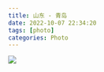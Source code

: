 ```yaml
---
title: 山东 - 青岛
date: 2022-10-07 22:34:20
tags: [photo]
categories: Photo
---
```

<img src="https://sadness96.github.io/images/blog/photo-Qingdao/qingdaologo.jpg"/>

<!-- more -->
<ul class="grid effect-1" id="grid">

</ul>

<link rel="stylesheet" type="text/css" href="/blog/lib/masonry/default.css" />
<link rel="stylesheet" type="text/css" href="/blog/lib/masonry/component.css" />
<script src="https://code.jquery.com/jquery-3.6.0.min.js"></script>
<script src="/blog/lib/masonry/modernizr.custom.js"></script>
<script src="/blog/lib/masonry/masonry.pkgd.min.js"></script>
<script src="/blog/lib/masonry/imagesloaded.pkgd.min.js"></script>
<script src="/blog/lib/masonry/classie.js"></script>
<script src="/blog/lib/masonry/AnimOnScroll.js"></script>
<script src="/blog/lib/masonry/ImgPreview.js"></script>

<script>
    var vOssPath = 'https://sadness.oss-cn-beijing.aliyuncs.com/';
    var vOssProcess = '?x-oss-process=image/resize,m_lfit,w_348';
    var vPhotos = [
        'images/photo-Qingdao/554A5824.JPG',
        'images/photo-Qingdao/554A5833.JPG',
        'images/photo-Qingdao/554A5835.JPG',
        'images/photo-Qingdao/554A5836.JPG',
        'images/photo-Qingdao/554A5837.JPG',
        'images/photo-Qingdao/554A5841.JPG',
        'images/photo-Qingdao/554A5842.JPG',
        'images/photo-Qingdao/554A5844.JPG',
        'images/photo-Qingdao/554A5845.JPG',
        'images/photo-Qingdao/554A5848.JPG',
        'images/photo-Qingdao/554A5849.JPG',
        'images/photo-Qingdao/554A5853.JPG',
        'images/photo-Qingdao/554A5854.JPG',
        'images/photo-Qingdao/554A5855.JPG',
        'images/photo-Qingdao/554A5858.JPG',
        'images/photo-Qingdao/554A5861.JPG',
        'images/photo-Qingdao/554A5863.JPG',
        'images/photo-Qingdao/554A5867.JPG',
        'images/photo-Qingdao/554A5868.JPG',
        'images/photo-Qingdao/554A5872.JPG',
        'images/photo-Qingdao/554A5875.JPG',
        'images/photo-Qingdao/554A5886.JPG',
        'images/photo-Qingdao/554A5888.JPG',
        'images/photo-Qingdao/554A5890.JPG',
        'images/photo-Qingdao/554A5908.JPG',
        'images/photo-Qingdao/554A5914.JPG',
        'images/photo-Qingdao/554A5916.JPG',
        'images/photo-Qingdao/554A5918.JPG',
        'images/photo-Qingdao/554A5920.JPG',
        'images/photo-Qingdao/554A5921.JPG',
        'images/photo-Qingdao/554A5923.JPG',
        'images/photo-Qingdao/554A5932.JPG',
        'images/photo-Qingdao/554A5933.JPG',
        'images/photo-Qingdao/554A5934.JPG',
        'images/photo-Qingdao/554A5940.JPG',
        'images/photo-Qingdao/554A5944.JPG',
        'images/photo-Qingdao/554A5947.JPG',
        'images/photo-Qingdao/554A5956.JPG',
        'images/photo-Qingdao/554A5963.JPG',
        'images/photo-Qingdao/554A5982.JPG',
        'images/photo-Qingdao/554A6000.JPG',
        'images/photo-Qingdao/554A6001.JPG',
        'images/photo-Qingdao/554A6004.JPG',
        'images/photo-Qingdao/554A6006.JPG',
        'images/photo-Qingdao/554A6007.JPG',
        'images/photo-Qingdao/554A6008.JPG',
        'images/photo-Qingdao/554A6012.JPG',
        'images/photo-Qingdao/554A6016.JPG',
        'images/photo-Qingdao/554A6017.JPG',
        'images/photo-Qingdao/554A6022.JPG',
        'images/photo-Qingdao/554A6028.JPG'
    ];
    vPhotos.forEach(element => {
        $("#grid").append('<li><img class="photo" src="' + vOssPath + element + vOssProcess + '" alt="' + vOssPath + element + '" style="cursor: pointer;"></li>');
    });

    new AnimOnScroll(document.getElementById('grid'), {
        minDuration : 0.4,
        maxDuration : 0.7,
        viewportFactor : 0.2
    });
    
    $(function(){  
        $(".photo").click(function(){  
            imgShow("#outerdiv", "#innerdiv", "#bigimg", $(this));
        });  
    });  
</script>
